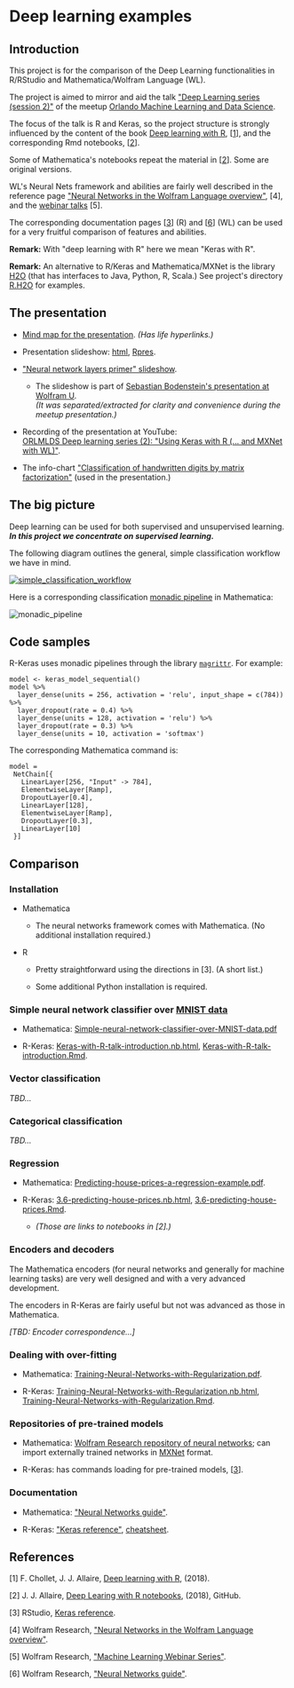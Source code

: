 # Deep learning examples

## Introduction

This project is for the comparison of the Deep Learning functionalities in R/RStudio and Mathematica/Wolfram Language (WL).

The project is aimed to mirror and aid the talk 
["Deep Learning series (session 2)"](https://www.meetup.com/Orlando-MLDS/events/250086544/)
of the meetup
[Orlando Machine Learning and Data Science](https://www.meetup.com/Orlando-MLDS).

The focus of the talk is R and Keras, so the project structure is strongly influenced by the content 
of the book [Deep learning with R](https://www.manning.com/books/deep-learning-with-r), 
\[[1](https://www.manning.com/books/deep-learning-with-r)\], and 
the corresponding Rmd notebooks, \[[2](https://github.com/jjallaire/deep-learning-with-r-notebooks)\].

Some of Mathematica's notebooks repeat the material in \[[2](https://github.com/jjallaire/deep-learning-with-r-notebooks)\]. 
Some are original versions.

WL's Neural Nets framework and abilities are fairly well described in the 
reference page 
["Neural Networks in the Wolfram Language overview"](http://reference.wolfram.com/language/tutorial/NeuralNetworksOverview.html), \[4\],
and the [webinar talks](http://www.wolfram.com/broadcast/c?c=442) \[5\].

The corresponding documentation pages 
\[[3](https://keras.rstudio.com/reference/index.html)\] (R) and 
\[[6](http://reference.wolfram.com/language/guide/NeuralNetworks.html)\] (WL) 
can be used for a very fruitful comparison of features and abilities.

**Remark:** With "deep learning with R" here we mean "Keras with R". 

**Remark:** An alternative to R/Keras and Mathematica/MXNet is the library 
[H2O](https://www.h2o.ai) (that has interfaces to Java, Python, R, Scala.) See project's directory 
[R.H2O](https://github.com/antononcube/MathematicaVsR/tree/master/Projects/DeepLearningExamples/R.H2O) 
for examples.


## The presentation

- [Mind map for the presentation](https://github.com/antononcube/MathematicaVsR/blob/master/Projects/DeepLearningExamples/Diagrams/Deep-learning-with-Keras-in-R-mind-map.pdf).
*(Has life hyperlinks.)*

- Presentation slideshow: 
  [html](http://htmlpreview.github.io/?https://github.com/antononcube/MathematicaVsR/blob/master/Projects/DeepLearningExamples/R/Keras-with-R-talk-slideshow.html#/),
  [Rpres](https://github.com/antononcube/MathematicaVsR/blob/master/Projects/DeepLearningExamples/R/Keras-with-R-talk-slideshow.Rpres).

- ["Neural network layers primer" slideshow](https://github.com/antononcube/MathematicaVsR/blob/master/Projects/DeepLearningExamples/Mathematica/Neural-network-layers-primer.pdf).

  - The slideshow is part of [Sebastian Bodenstein's presentation at Wolfram U](http://www.wolfram.com/broadcast/video.php?c=442&v=2173).     
  *(It was separated/extracted for clarity and convenience during the meetup presentation.)*

- Recording of the presentation at YouTube:   
  [ORLMLDS Deep learning series (2): "Using Keras with R (... and MXNet with WL)"](https://youtu.be/AidENXetn3o).
    
- The info-chart 
["Classification of handwritten digits by matrix factorization"](https://github.com/antononcube/MathematicaVsR/blob/master/Projects/DeepLearningExamples/Diagrams/Classification-of-handwritten-digits-by-MF.pdf) 
(used in the presentation.)

## The big picture

Deep learning can be used for both supervised and unsupervised learning. 
***In this project we concentrate on supervised learning.*** 

The following diagram outlines the general, simple classification workflow we have in mind.

[![simple_classification_workflow](https://imgur.com/OT5Qkqil.png)](https://imgur.com/OT5Qkqi.png)

Here is a corresponding classification [monadic pipeline](https://en.wikipedia.org/wiki/Monad_(functional_programming)) 
in Mathematica:

![monadic_pipeline](https://imgur.com/zwjBynL.png)

## Code samples

R-Keras uses monadic pipelines through the library [`magrittr`](https://github.com/tidyverse/magrittr). 
For example:

    model <- keras_model_sequential() 
    model %>% 
      layer_dense(units = 256, activation = 'relu', input_shape = c(784)) %>% 
      layer_dropout(rate = 0.4) %>% 
      layer_dense(units = 128, activation = 'relu') %>%
      layer_dropout(rate = 0.3) %>%
      layer_dense(units = 10, activation = 'softmax')

The corresponding Mathematica command is:

    model =
     NetChain[{
       LinearLayer[256, "Input" -> 784],
       ElementwiseLayer[Ramp],            
       DropoutLayer[0.4],
       LinearLayer[128],
       ElementwiseLayer[Ramp],            
       DropoutLayer[0.3],
       LinearLayer[10]
     }]

## Comparison 

### Installation

- Mathematica

  - The neural networks framework comes with Mathematica. (No additional installation required.)

- R

  - Pretty straightforward using the directions in \[3\]. (A short list.)

  - Some additional Python installation is required. 

### Simple neural network classifier over [MNIST data](http://yann.lecun.com/exdb/mnist/)

- Mathematica: 
[Simple-neural-network-classifier-over-MNIST-data.pdf](https://github.com/antononcube/MathematicaVsR/blob/master/Projects/DeepLearningExamples/Mathematica/Simple-neural-network-classifier-over-MNIST-data.pdf)

- R-Keras: 
[Keras-with-R-talk-introduction.nb.html](http://htmlpreview.github.io/?https://github.com/antononcube/MathematicaVsR/blob/master/Projects/DeepLearningExamples/R/Keras-with-R-talk-introduction.nb.html),
[Keras-with-R-talk-introduction.Rmd](https://github.com/antononcube/MathematicaVsR/blob/master/Projects/DeepLearningExamples/R/Keras-with-R-talk-introduction.Rmd).


### Vector classification

*TBD...*

### Categorical classification

*TBD...*

### Regression

- Mathematica: 
[Predicting-house-prices-a-regression-example.pdf](https://github.com/antononcube/MathematicaVsR/blob/master/Projects/DeepLearningExamples/Mathematica/Predicting-house-prices-a-regression-example.pdf).

- R-Keras:
[3.6-predicting-house-prices.nb.html](https://jjallaire.github.io/deep-learning-with-r-notebooks/notebooks/3.6-predicting-house-prices.nb.html),
[3.6-predicting-house-prices.Rmd](https://github.com/jjallaire/deep-learning-with-r-notebooks/blob/master/notebooks/3.6-predicting-house-prices.Rmd).
 
  - *(Those are links to notebooks in \[2\].)*
  
### Encoders and decoders

The Mathematica encoders (for neural networks and generally for machine learning tasks) are very well designed 
and with a very advanced development.

The encoders in R-Keras are fairly useful but not was advanced as those in Mathematica.

*[TBD: Encoder correspondence...]* 

### Dealing with over-fitting

- Mathematica: 
[Training-Neural-Networks-with-Regularization.pdf](https://github.com/antononcube/MathematicaVsR/blob/master/Projects/DeepLearningExamples/Mathematica/Training-Neural-Networks-with-Regularization.pdf).

- R-Keras:
[Training-Neural-Networks-with-Regularization.nb.html](http://htmlpreview.github.io/?https://github.com/antononcube/MathematicaVsR/blob/master/Projects/DeepLearningExamples/R/Training-Neural-Networks-with-Regularization.nb.html),
[Training-Neural-Networks-with-Regularization.Rmd](https://github.com/antononcube/MathematicaVsR/blob/master/Projects/DeepLearningExamples/R/Training-Neural-Networks-with-Regularization.Rmd).

### Repositories of pre-trained models

- Mathematica: 
[Wolfram Research repository of neural networks](http://resources.wolframcloud.com/NeuralNetRepository);
can import externally trained networks in 
[MXNet](http://reference.wolfram.com/language/ref/format/MXNet.html) 
format.

- R-Keras: has commands loading for pre-trained models, \[[3](https://keras.rstudio.com/reference/index.html)\].   

### Documentation
 
- Mathematica: ["Neural Networks guide"](http://reference.wolfram.com/language/guide/NeuralNetworks.html).   

- R-Keras: ["Keras reference"](https://keras.rstudio.com/reference/index.html), 
  [cheatsheet](https://github.com/rstudio/cheatsheets/raw/master/keras.pdf).

## References

\[1\] F. Chollet, J. J. Allaire, [Deep learning with R](https://www.manning.com/books/deep-learning-with-r), (2018).

\[2\] J. J. Allaire, [Deep Learing with R notebooks](https://github.com/jjallaire/deep-learning-with-r-notebooks), (2018), GitHub.

\[3\] RStudio, [Keras reference](https://keras.rstudio.com/reference/index.html).

\[4\] Wolfram Research, ["Neural Networks in the Wolfram Language overview"](http://reference.wolfram.com/language/tutorial/NeuralNetworksOverview.html).

\[5\] Wolfram Research, ["Machine Learning Webinar Series"](http://www.wolfram.com/broadcast/c?c=442).
 
\[6\] Wolfram Research, ["Neural Networks guide"](http://reference.wolfram.com/language/guide/NeuralNetworks.html).   


